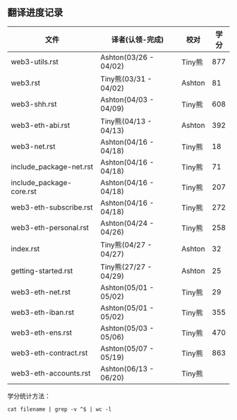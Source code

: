 ## 翻译进度记录


| 文件               |  译者(认领-完成)    |   校对  |  学分 | 
| ----------------- | ----------------- | ---------------   | --------   |
| web3-utils.rst         |  Ashton(03/26 - 04/02)|  Tiny熊  |   877 | 
| web3.rst          |  Tiny熊(03/31 - 04/02)| Ashton   |   81  | 
| web3-shh.rst      |Ashton(04/03 - 04/09) | Tiny熊 | 608 |
| web3-eth-abi.rst      |Tiny熊(04/13 - 04/13) | Ashton |  392 |
| web3-net.rst     |Ashton(04/16 - 04/18) | Tiny熊 | 18 |
| include_package-net.rst     |Ashton(04/16 - 04/18) | Tiny熊 | 71 |
| include_package-core.rst     |Ashton(04/16 - 04/18) | Tiny熊 | 207 |
| web3-eth-subscribe.rst     |Ashton(04/16 - 04/18) | Tiny熊 | 272 |
| web3-eth-personal.rst     |Ashton(04/24 - 04/26) | Tiny熊 | 258 |
| index.rst      |Tiny熊(04/27 - 04/27) | Ashton | 32 |
| getting-started.rst      |Tiny熊(27/27 - 04/29) | Ashton | 25  |
| web3-eth-net.rst     |Ashton(05/01 - 05/02) | Tiny熊 | 29 |
| web3-eth-iban.rst     |Ashton(05/01 - 05/02) | Tiny熊 | 355 |
| web3-eth-ens.rst     |Ashton(05/03 - 05/06) | Tiny熊 | 470 |
| web3-eth-contract.rst     |Ashton(05/07 - 05/19) | Tiny熊 | 863 |
| web3-eth-accounts.rst |Ashton(06/13 - 06/20) | Tiny熊 ||



学分统计方法：
```
cat filename | grep -v ^$ | wc -l
```
